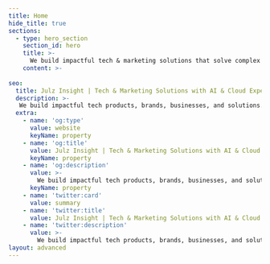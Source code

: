 ```yaml
---
title: Home
hide_title: true
sections:
  - type: hero_section
    section_id: hero
    title: >-
      We build impactful tech & marketing solutions that solve complex challenges.
    content: >- 
      
seo:
  title: Julz Insight | Tech & Marketing Solutions with AI & Cloud Expertise
  description: >-
   We build impactful tech products, brands, businesses, and solutions. Illuminating possibilities.
  extra:
    - name: 'og:type'
      value: website
      keyName: property
    - name: 'og:title'
      value: Julz Insight | Tech & Marketing Solutions with AI & Cloud Expertise
      keyName: property
    - name: 'og:description'
      value: >-
        We build impactful tech products, brands, businesses, and solutions. Illuminating possibilities.
      keyName: property
    - name: 'twitter:card'
      value: summary
    - name: 'twitter:title'
      value: Julz Insight | Tech & Marketing Solutions with AI & Cloud Expertise
    - name: 'twitter:description'
      value: >-
        We build impactful tech products, brands, businesses, and solutions. Illuminating possibilities.
layout: advanced
---
```


